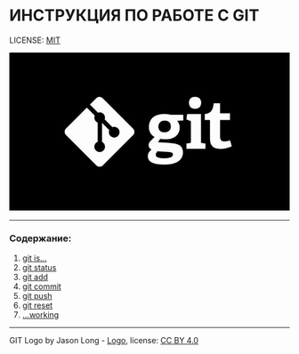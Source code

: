 # ИНСТРУКЦИЯ ПО РАБОТЕ С GIT

LICENSE: [MIT](./license.md) 

![git-logo](./assets/git-logo.png)

---

### Содержание:
1. [git is...](./git.md)
2. [git status](./status.md)
3. [git add](./add.md)
4. [git commit](./commit.md)
5. [git push](./push.md)
6. [git reset](./reset.md)
7. [...working](./working.md)


---

GIT Logo by Jason Long - [Logo](http://git-scm.com/downloads/logos), license: [CC BY 4.0](https://creativecommons.org/licenses/by/4.0/deed.ru)
